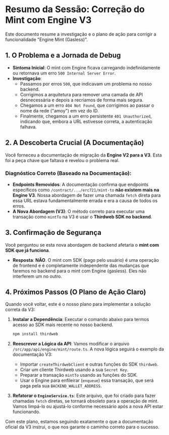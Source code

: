 # Resumo da Sessão: Correção do Mint com Engine V3

Este documento resume a investigação e o plano de ação para corrigir a funcionalidade "Engine Mint (Gasless)".

## 1. O Problema e a Jornada de Debug

- **Sintoma Inicial**: O mint com Engine ficava carregando indefinidamente ou retornava um erro `500 Internal Server Error`.
- **Investigação**:
  - Passamos por erros `500`, que indicavam um problema no nosso backend.
  - Corrigimos a arquitetura para remover uma camada de API desnecessária e depois a recriamos de forma mais segura.
  - Chegamos a um erro `404 Not Found`, que corrigimos ao passar o nome da rede ("amoy") em vez do ID.
  - Finalmente, chegamos a um erro persistente `401 Unauthorized`, indicando que, embora a URL estivesse correta, a autenticação falhava.

## 2. A Descoberta Crucial (A Documentação)

Você forneceu a documentação de migração da **Engine V2 para a V3**. Esta foi a peça chave que faltava e revelou o problema real.

### Diagnóstico Correto (Baseado na Documentação):

- **Endpoints Removidos**: A documentação confirma que endpoints específicos como `/contract/.../erc721/mint-to` **não existem mais na Engine V3**. Nossa abordagem de fazer uma chamada `fetch` direta para essa URL estava fundamentalmente errada e era a causa de todos os erros.
- **A Nova Abordagem (V3)**: O método correto para executar uma transação como `mintTo` na V3 é usar o **Thirdweb SDK no backend**.

## 3. Confirmação de Segurança

Você perguntou se esta nova abordagem de backend afetaria o **mint com SDK que já funciona**.

- **Resposta**: **NÃO**. O mint com SDK (pago pelo usuário) é uma operação de frontend e é completamente independente das mudanças que faremos no backend para o mint com Engine (gasless). Eles não interferem um no outro.

## 4. Próximos Passos (O Plano de Ação Claro)

Quando você voltar, este é o nosso plano para implementar a solução correta da V3:

1.  **Instalar a Dependência**: Executar o comando abaixo para termos acesso ao SDK mais recente no nosso backend.
    ```bash
    npm install thirdweb
    ```

2.  **Reescrever a Lógica da API**: Vamos modificar o arquivo `/src/app/api/engine/mint/route.ts`. A nova lógica seguirá o exemplo da documentação V3:
    -   Importar `createThirdwebClient` e outras funções do SDK `thirdweb`.
    -   Criar um cliente Thirdweb usando a sua `Secret Key`.
    -   Preparar a transação `mintTo` usando as funções do SDK.
    -   Usar o Engine para enfileirar (`enqueue`) essa transação, que será paga pela sua `BACKEND_WALLET_ADDRESS`.

3.  **Refatorar o `EngineService.ts`**: Este arquivo, que foi criado para fazer chamadas `fetch` diretas, se tornará obsoleto para a operação de mint. Vamos limpá-lo ou ajustá-lo conforme necessário após a nova API estar funcionando.

Com este plano, estamos seguindo exatamente o que a documentação oficial da V3 instrui, o que nos garante o caminho correto para o sucesso. 